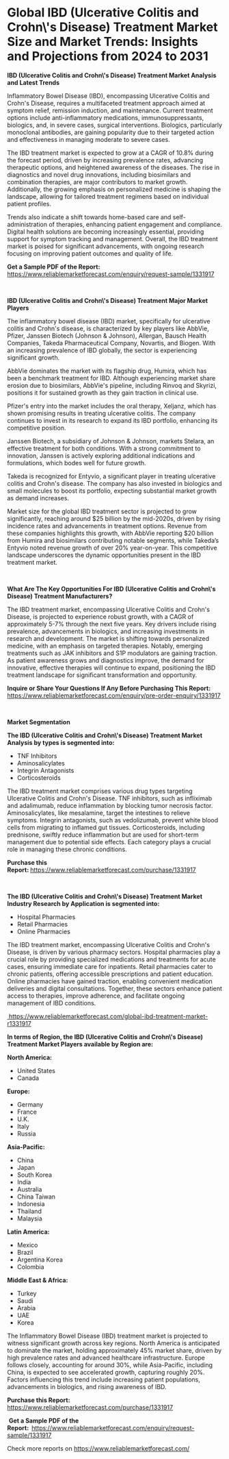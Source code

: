 <p><h1>Global IBD (Ulcerative Colitis and Crohn\'s Disease) Treatment Market Size and Market Trends: Insights and Projections from 2024 to 2031</h1></p><p><strong>IBD (Ulcerative Colitis and Crohn\'s Disease) Treatment Market Analysis and Latest Trends</strong></p>
<p><p>Inflammatory Bowel Disease (IBD), encompassing Ulcerative Colitis and Crohn's Disease, requires a multifaceted treatment approach aimed at symptom relief, remission induction, and maintenance. Current treatment options include anti-inflammatory medications, immunosuppressants, biologics, and, in severe cases, surgical interventions. Biologics, particularly monoclonal antibodies, are gaining popularity due to their targeted action and effectiveness in managing moderate to severe cases.</p><p>The IBD treatment market is expected to grow at a CAGR of 10.8% during the forecast period, driven by increasing prevalence rates, advancing therapeutic options, and heightened awareness of the diseases. The rise in diagnostics and novel drug innovations, including biosimilars and combination therapies, are major contributors to market growth. Additionally, the growing emphasis on personalized medicine is shaping the landscape, allowing for tailored treatment regimens based on individual patient profiles.</p><p>Trends also indicate a shift towards home-based care and self-administration of therapies, enhancing patient engagement and compliance. Digital health solutions are becoming increasingly essential, providing support for symptom tracking and management. Overall, the IBD treatment market is poised for significant advancements, with ongoing research focusing on improving patient outcomes and quality of life.</p></p>
<p><strong>Get a Sample PDF of the Report:&nbsp;</strong> <a href="https://www.reliablemarketforecast.com/enquiry/request-sample/1331917?utm_campaign=1134&utm_medium=2&utm_source=Github&utm_content=ia&utm_term=31122024&utm_id=ibd-ulcerative-colitis-and-crohns-disease-treatment">https://www.reliablemarketforecast.com/enquiry/request-sample/1331917</a></p>
<p>&nbsp;</p>
<p><strong>IBD (Ulcerative Colitis and Crohn\'s Disease) Treatment Major Market Players</strong></p>
<p><p>The inflammatory bowel disease (IBD) market, specifically for ulcerative colitis and Crohn's disease, is characterized by key players like AbbVie, Pfizer, Janssen Biotech (Johnson & Johnson), Allergan, Bausch Health Companies, Takeda Pharmaceutical Company, Novartis, and Biogen. With an increasing prevalence of IBD globally, the sector is experiencing significant growth.</p><p>AbbVie dominates the market with its flagship drug, Humira, which has been a benchmark treatment for IBD. Although experiencing market share erosion due to biosimilars, AbbVie's pipeline, including Rinvoq and Skyrizi, positions it for sustained growth as they gain traction in clinical use.</p><p>Pfizer's entry into the market includes the oral therapy, Xeljanz, which has shown promising results in treating ulcerative colitis. The company continues to invest in its research to expand its IBD portfolio, enhancing its competitive position.</p><p>Janssen Biotech, a subsidiary of Johnson & Johnson, markets Stelara, an effective treatment for both conditions. With a strong commitment to innovation, Janssen is actively exploring additional indications and formulations, which bodes well for future growth.</p><p>Takeda is recognized for Entyvio, a significant player in treating ulcerative colitis and Crohn's disease. The company has also invested in biologics and small molecules to boost its portfolio, expecting substantial market growth as demand increases.</p><p>Market size for the global IBD treatment sector is projected to grow significantly, reaching around $25 billion by the mid-2020s, driven by rising incidence rates and advancements in treatment options. Revenue from these companies highlights this growth, with AbbVie reporting $20 billion from Humira and biosimilars contributing notable segments, while Takeda’s Entyvio noted revenue growth of over 20% year-on-year. This competitive landscape underscores the dynamic opportunities present in the IBD treatment market.</p></p>
<p>&nbsp;</p>
<p><strong>What Are The Key Opportunities For IBD (Ulcerative Colitis and Crohn\'s Disease) Treatment Manufacturers?</strong></p>
<p><p>The IBD treatment market, encompassing Ulcerative Colitis and Crohn's Disease, is projected to experience robust growth, with a CAGR of approximately 5-7% through the next five years. Key drivers include rising prevalence, advancements in biologics, and increasing investments in research and development. The market is shifting towards personalized medicine, with an emphasis on targeted therapies. Notably, emerging treatments such as JAK inhibitors and S1P modulators are gaining traction. As patient awareness grows and diagnostics improve, the demand for innovative, effective therapies will continue to expand, positioning the IBD treatment landscape for significant transformation and opportunity.</p></p>
<p><strong>Inquire or Share Your Questions If Any Before Purchasing This Report:</strong> <a href="https://www.reliablemarketforecast.com/enquiry/pre-order-enquiry/1331917?utm_campaign=1134&utm_medium=2&utm_source=Github&utm_content=ia&utm_term=31122024&utm_id=ibd-ulcerative-colitis-and-crohns-disease-treatment">https://www.reliablemarketforecast.com/enquiry/pre-order-enquiry/1331917</a></p>
<p>&nbsp;</p>
<p><strong>Market Segmentation</strong></p>
<p><strong>The IBD (Ulcerative Colitis and Crohn\'s Disease) Treatment Market Analysis by types is segmented into:</strong></p>
<p><ul><li>TNF Inhibitors</li><li>Aminosalicylates</li><li>Integrin Antagonists</li><li>Corticosteroids</li></ul></p>
<p><p>The IBD treatment market comprises various drug types targeting Ulcerative Colitis and Crohn's Disease. TNF inhibitors, such as infliximab and adalimumab, reduce inflammation by blocking tumor necrosis factor. Aminosalicylates, like mesalamine, target the intestines to relieve symptoms. Integrin antagonists, such as vedolizumab, prevent white blood cells from migrating to inflamed gut tissues. Corticosteroids, including prednisone, swiftly reduce inflammation but are used for short-term management due to potential side effects. Each category plays a crucial role in managing these chronic conditions.</p></p>
<p><strong>Purchase this Report:&nbsp;</strong><a href="https://www.reliablemarketforecast.com/purchase/1331917?utm_campaign=1134&utm_medium=2&utm_source=Github&utm_content=ia&utm_term=31122024&utm_id=ibd-ulcerative-colitis-and-crohns-disease-treatment">https://www.reliablemarketforecast.com/purchase/1331917</a></p>
<p>&nbsp;</p>
<p><strong>The IBD (Ulcerative Colitis and Crohn\'s Disease) Treatment Market Industry Research by Application is segmented into:</strong></p>
<p><ul><li>Hospital Pharmacies</li><li>Retail Pharmacies</li><li>Online Pharmacies</li></ul></p>
<p><p>The IBD treatment market, encompassing Ulcerative Colitis and Crohn's Disease, is driven by various pharmacy sectors. Hospital pharmacies play a crucial role by providing specialized medications and treatments for acute cases, ensuring immediate care for inpatients. Retail pharmacies cater to chronic patients, offering accessible prescriptions and patient education. Online pharmacies have gained traction, enabling convenient medication deliveries and digital consultations. Together, these sectors enhance patient access to therapies, improve adherence, and facilitate ongoing management of IBD conditions.</p></p>
<p><a href="https://www.reliablemarketforecast.com/global-ibd-treatment-market-r1331917?utm_campaign=1134&utm_medium=2&utm_source=Github&utm_content=ia&utm_term=31122024&utm_id=ibd-ulcerative-colitis-and-crohns-disease-treatment">&nbsp;https://www.reliablemarketforecast.com/global-ibd-treatment-market-r1331917</a></p>
<p><strong>In terms of Region, the IBD (Ulcerative Colitis and Crohn\'s Disease) Treatment Market Players available by Region are:</strong></p>
<p>
    <p> <strong> North America: </strong>
        <ul>
            <li>United States</li>
            <li>Canada</li>
        </ul>
        </p> 
    <p> <strong> Europe: </strong>
        <ul>
            <li>Germany</li>
            <li>France</li>
            <li>U.K.</li>
            <li>Italy</li>
            <li>Russia</li>
        </ul>
        </p> 
    <p> <strong> Asia-Pacific: </strong>
        <ul>
            <li>China</li>
            <li>Japan</li>
            <li>South Korea</li>
            <li>India</li>
            <li>Australia</li>
            <li>China Taiwan</li>
            <li>Indonesia</li>
            <li>Thailand</li>
            <li>Malaysia</li>
        </ul>
        </p> 
    <p> <strong> Latin America: </strong>
        <ul>
            <li>Mexico</li>
            <li>Brazil</li>
            <li>Argentina Korea</li>
            <li>Colombia</li>
        </ul>
        </p> 
    <p> <strong> Middle East & Africa: </strong>
        <ul>
            <li>Turkey</li>
            <li>Saudi</li>
            <li>Arabia</li>
            <li>UAE</li>
            <li>Korea</li>
        </ul>
    </p>
    </p>
<p><p>The Inflammatory Bowel Disease (IBD) treatment market is projected to witness significant growth across key regions. North America is anticipated to dominate the market, holding approximately 45% market share, driven by high prevalence rates and advanced healthcare infrastructure. Europe follows closely, accounting for around 30%, while Asia-Pacific, including China, is expected to see accelerated growth, capturing roughly 20%. Factors influencing this trend include increasing patient populations, advancements in biologics, and rising awareness of IBD.</p></p>
<p><strong>Purchase this Report: </strong><a href="https://www.reliablemarketforecast.com/purchase/1331917?utm_campaign=1134&utm_medium=2&utm_source=Github&utm_content=ia&utm_term=31122024&utm_id=ibd-ulcerative-colitis-and-crohns-disease-treatment">https://www.reliablemarketforecast.com/purchase/1331917</a></p>
<p>&nbsp;<strong>Get a Sample PDF of the Report:&nbsp;&nbsp;</strong><a href="https://www.reliablemarketforecast.com/enquiry/request-sample/1331917?utm_campaign=1134&utm_medium=2&utm_source=Github&utm_content=ia&utm_term=31122024&utm_id=ibd-ulcerative-colitis-and-crohns-disease-treatment">https://www.reliablemarketforecast.com/enquiry/request-sample/1331917</a></p>
<p><strong></strong></p>
<p>Check more reports on <a href="https://www.reliablemarketforecast.com/?utm_campaign=1134&utm_medium=2&utm_source=Github&utm_content=ia&utm_term=31122024&utm_id=ibd-ulcerative-colitis-and-crohns-disease-treatment">https://www.reliablemarketforecast.com/</a></p>